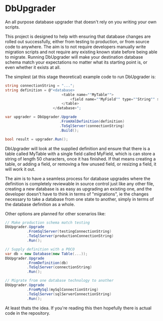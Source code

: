 # DbUpgrader

An all purpose database upgrader that doesn't rely on you writing your own scripts.

This project is designed to help with ensuring that database changes are rolled out successfully, either from testing to production, or from source code to anywhere. The aim is to not require developers manually write migration scripts and not require any existing known state before being able to migrate. Running DbUpgrader will make your destination database schema match your expectations no matter what its starting point is, or even whether it exists at all.

The simplest (at this stage theoretical) example code to run DbUpgrader is:

```C#
string connectionString = "...";
string definition = @"<database>
                          <table name=""MyTable"">
                              <field name=""MyField"" type=""String"" size=""50"" />
                          </table>
                      </database>";

var upgrader = DbUpgrader.Upgrade
                         .FromXmlDefinition(definition)
                         .ToSqlServer(connectionString)
                         .Build();

bool result = upgrader.Run();
```

DbUpgrader will look at the supplied definition and ensure that there is a table called MyTable with a single field called MyField, which is can store a string of length 50 characters, once it has finished. If that means creating a table, or adding a field, or removing a few unused field, or resizing a field, it will work it out.

The aim is to have a seamless process for database upgrades where the definition is completely reviewable in source control just like any other file, creating a new database is as easy as upgrading an existing one, and the developer doesn't have to think in terms of "migrations", ie the changes necessary to take a database from one state to another, simply in terms of the database definition as a whole.

Other options are planned for other scenarios like:

```C#
// Make production schema match testing
DbUpgrader.Upgrade
          .FromSqlServer(testingConnectionString)
          .ToSqlServer(productionConnectionString)
          .Run();

// Supply definition with a POCO
var db = new Database(new Table(...));
DbUpgrader.Upgrade
          .FromDefinition(db)
          .ToSqlServer(connectionString)
          .Run();

// Migrate from one database technology to another
DbUpgrader.Upgrade
          .FromMySql(mySqlConnectionString)
          .ToSqlServer(sqlServerConnectionString)
          .Run();
```

At least thats the idea. If you're reading this then hopefully there is actual code in the repository.